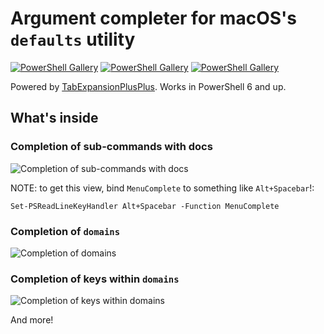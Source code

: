 # Argument completer for macOS's `defaults` utility

[![PowerShell Gallery](https://img.shields.io/powershellgallery/v/macOSdefaultsCompleter.svg)](https://www.powershellgallery.com/packages/macOSdefaultsCompleter)
[![PowerShell Gallery](https://img.shields.io/powershellgallery/dt/macOSdefaultsCompleter.svg)](https://www.powershellgallery.com/packages/macOSdefaultsCompleter)
[![PowerShell Gallery](https://img.shields.io/powershellgallery/p/macOSdefaultsCompleter.svg)](https://www.powershellgallery.com/packages/macOSdefaultsCompleter)

Powered by [TabExpansionPlusPlus](https://github.com/lzybkr/TabExpansionPlusPlus). Works in PowerShell 6 and up.

## What's inside

### Completion of sub-commands with docs

![Completion of sub-commands with docs](https://user-images.githubusercontent.com/2644648/61571200-abe73600-aa46-11e9-9364-d2b965fd4db0.png)

NOTE: to get this view, bind `MenuComplete` to something like `Alt+Spacebar`!:

```pwsh
Set-PSReadLineKeyHandler Alt+Spacebar -Function MenuComplete
```

### Completion of `domains`

![Completion of domains](https://user-images.githubusercontent.com/2644648/61571250-f10b6800-aa46-11e9-8fe7-bc991dd34cc2.png)

### Completion of keys within `domains`

![Completion of keys within domains](https://user-images.githubusercontent.com/2644648/61571287-18623500-aa47-11e9-830c-338e8fa475e4.png)

And more!
